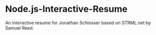 # Node.js-Interactive-Resume
An interactive resume for Jonathan Schlosser based on STRML.net by Samuel Reed. 
